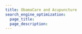 ```yaml
---
title: ObamaCare and Acupuncture
search_engine_optimization:
  page_title:
  page_description:
---
```

